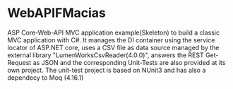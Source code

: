 # WebAPIFMacias
ASP Core-Web-API MVC application example(Skeleton) to build a classic MVC application with C#. It manages the DI container using the service locator of ASP.NET core, uses a CSV file as data source managed by the external library "LumenWorksCsvReader(4.0.0)", answers the REST Get-Request as JSON and the corresponding Unit-Tests are also provided at its own project.  The unit-test project is based on NUnit3 and has also a dependecy to Moq (4.16.1)
